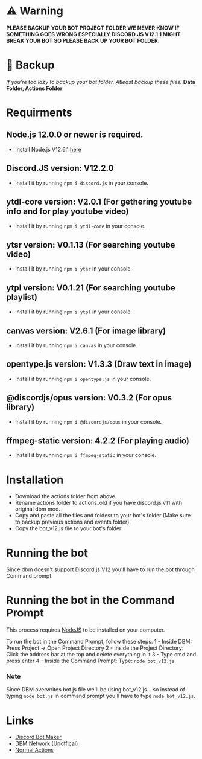# ⚠ Warning 
**PLEASE BACKUP YOUR BOT PROJECT FOLDER WE NEVER KNOW IF SOMETHING GOES WRONG ESPECIALLY DISCORD.JS V12.1.1 MIGHT BREAK YOUR BOT SO PLEASE BACK UP YOUR BOT FOLDER.**

# 🤚 Backup 
*If you're too lazy to backup your bot folder, Atleast backup these files:*
**Data Folder,
 Actions Folder**

# Requirments

## Node.js 12.0.0 or newer is required.
* Install Node.js V12.6.1 [here](https://nodejs.org/dist/v12.16.1/node-v12.16.1-x64.msi)
## Discord.JS version: V12.2.0
* Install it by running `npm i discord.js` in your console.
## ytdl-core version: V2.0.1 (For gethering youtube info and for play youtube video)
* Install it by running `npm i ytdl-core` in your console.
## ytsr version: V0.1.13 (For searching youtube video)
* Install it by running `npm i ytsr` in your console.
## ytpl version: V0.1.21 (For searching youtube playlist)
* Install it by running `npm i ytpl` in your console.
## canvas version: V2.6.1 (For image library)
* Install it by running `npm i canvas` in your console.
## opentype.js version: V1.3.3 (Draw text in image)
* Install it by running `npm i opentype.js` in your console.
## @discordjs/opus version: V0.3.2 (For opus library)
* Install it by running `npm i @discordjs/opus` in your console.
## ffmpeg-static version: 4.2.2 (For playing audio)
* Install it by running `npm i ffmpeg-static` in your console.

# Installation
* Download the actions folder from above.
* Rename actions folder to actions_old if you have discord.js v11 with original dbm mod.
* Copy and paste all the files and foldesr to your bot's folder (Make sure to backup previous actions and events folder).
* Copy the bot_v12.js file to your bot's folder

# Running the bot
Since dbm doesn't support Discord.js V12 you'll have to run the bot through Command prompt.

# Running the bot in the Command Prompt
This process requires [NodeJS](https://nodejs.org/dist/v12.16.1/node-v12.16.1-x64.msi) to be installed on your computer.

To run the bot in the Command Prompt, follow these steps:
1 - Inside DBM: Press Project -> Open Project Directory
2 - Inside the Project Directory: Click the address bar at the top and delete everything in it
3 - Type cmd and press enter
4 - Inside the Command Prompt: Type: `node bot_v12.js`

### Note
Since DBM overwrites bot.js file  we'll be using bot_v12.js... so instead of typing `node bot.js` in command prompt you'll have to type `node bot_v12.js`. 

# Links
* [Discord Bot Maker](https://discord.gg/DMDvzS)
* [DBM Network (Unoffical)](https://discord.gg/3QxkZPK)
* [Normal Actions](https://github.com/dbm-network/mods)
